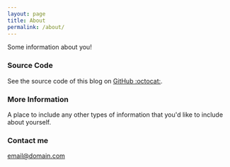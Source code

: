 ```yaml
---
layout: page
title: About
permalink: /about/
---
```


Some information about you!

### Source Code

See the source code of this blog on [GitHub :octocat:](https://github.com/sloanlance/sloanlance.github.io/).

### More Information

A place to include any other types of information that you'd like to include about yourself.

### Contact me

[email@domain.com](mailto:email@domain.com)
